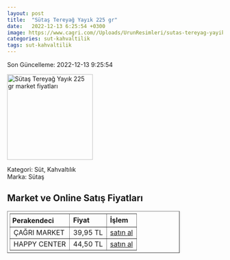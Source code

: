 ```yaml
---
layout: post
title:  "Sütaş Tereyağ Yayık 225 gr"
date:   2022-12-13 6:25:54 +0300
image: https://www.cagri.com//Uploads/UrunResimleri/sutas-tereyag-yayik-225-gr-16-b44.jpg
categories: sut-kahvaltilik
tags: sut-kahvaltilik
---
```


Son Güncelleme: 2022-12-13 9:25:54

<img src="https://www.cagri.com//Uploads/UrunResimleri/sutas-tereyag-yayik-225-gr-16-b44.jpg" width="200" alt="Sütaş Tereyağ Yayık 225 gr market fiyatları" />

Kategori: Süt, Kahvaltılık
<br />
Marka: Sütaş

<h2>Market ve Online Satış Fiyatları</h2>

<table border="1" style="padding: 5px;width:80%;">
  <tr>
    <td style="padding: 5px;"><strong>Perakendeci</strong></td>
    <td><strong>Fiyat</strong></td>
    <td><strong>İşlem</strong></td>
  </tr>
  <tr>
              <td title="Çağrı Market">ÇAĞRI MARKET</td>
              <td>39,95 TL</td>
              <td><a title="Çağrı Market" target="_blank" href="https://www.cagri.com/sutas-tereyag-yayik-250-gr">satın al</a></td>
            </tr><tr>
              <td title="Happy Center">HAPPY CENTER</td>
              <td>44,50 TL</td>
              <td><a title="Happy Center" target="_blank" href="https://www.happycenter.com.tr/Sutas_Tereyag_250_Gr_Yayik_">satın al</a></td>
            </tr>
</table>
